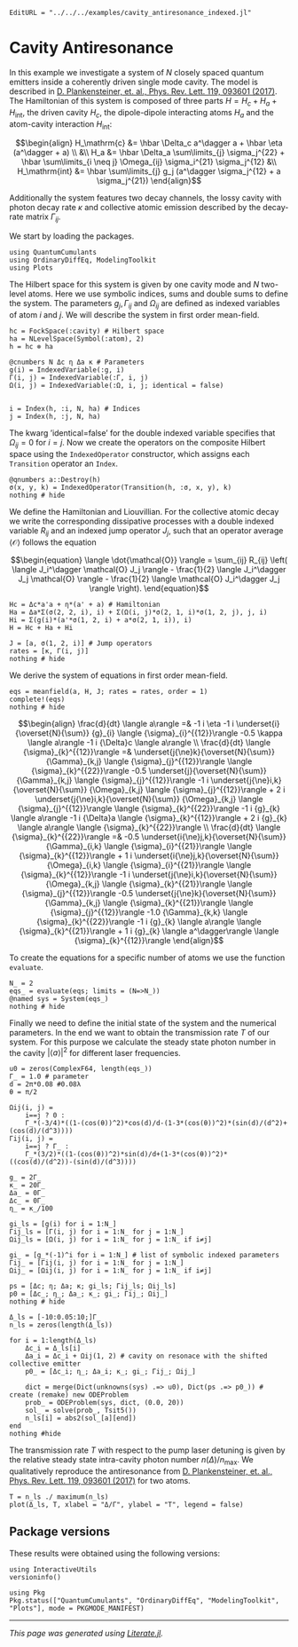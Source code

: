```@meta
EditURL = "../../../examples/cavity_antiresonance_indexed.jl"
```

# Cavity Antiresonance

In this example we investigate a system of $N$ closely spaced quantum emitters inside a coherently driven single mode cavity. The model is described in [D. Plankensteiner, et. al., Phys. Rev. Lett. 119, 093601 (2017)](https://journals.aps.org/prl/abstract/10.1103/PhysRevLett.119.093601).
The Hamiltonian of this system is composed of three parts $H = H_c + H_a + H_{\mathrm{int}}$, the driven cavity $H_c$, the dipole-dipole interacting atoms $H_a$ and the atom-cavity interaction $H_\mathrm{int}$:

```math
\begin{align}
H_\mathrm{c} &= \hbar \Delta_c a^\dagger a + \hbar \eta (a^\dagger + a) \\
&\\
H_a &= \hbar \Delta_a \sum\limits_{j} \sigma_j^{22} + \hbar \sum\limits_{i \neq j} \Omega_{ij} \sigma_i^{21} \sigma_j^{12}
&\\
H_\mathrm{int} &= \hbar \sum\limits_{j} g_j (a^\dagger \sigma_j^{12} + a \sigma_j^{21})
\end{align}
```

Additionally the system features two decay channels, the lossy cavity with photon decay rate $\kappa$ and collective atomic emission described by the decay-rate matrix $\Gamma_{ij}$.

We start by loading the packages.

````@example cavity_antiresonance_indexed
using QuantumCumulants
using OrdinaryDiffEq, ModelingToolkit
using Plots
````

The Hilbert space for this system is given by one cavity mode and $N$ two-level atoms. Here we use symbolic indices, sums and double sums to define the system.
The parameters $g_j, \, \Gamma_{ij}$ and $\Omega_{ij}$ are defined as indexed variables of atom $i$ and $j$. We will describe the system in first order mean-field.

````@example cavity_antiresonance_indexed
hc = FockSpace(:cavity) # Hilbert space
ha = NLevelSpace(Symbol(:atom), 2)
h = hc ⊗ ha

@cnumbers N Δc η Δa κ # Parameters
g(i) = IndexedVariable(:g, i)
Γ(i, j) = IndexedVariable(:Γ, i, j)
Ω(i, j) = IndexedVariable(:Ω, i, j; identical = false)


i = Index(h, :i, N, ha) # Indices
j = Index(h, :j, N, ha)
````

The kwarg ’identical=false’ for the double indexed variable specifies that $\Omega_{ij} = 0$ for $i = j$.
Now we create the operators on the composite Hilbert space using the $\texttt{IndexedOperator}$ constructor, which assigns each $\texttt{Transition}$ operator an $\texttt{Index}$.

````@example cavity_antiresonance_indexed
@qnumbers a::Destroy(h)
σ(x, y, k) = IndexedOperator(Transition(h, :σ, x, y), k)
nothing # hide
````

We define the Hamiltonian and Liouvillian. For the collective atomic decay we write the corresponding dissipative processes with a double indexed variable $R_{ij}$ and an indexed jump operator $J_j$, such that an operator average $\langle \mathcal{O} \rangle$ follows the equation

```math
\begin{equation}
\langle \dot{\mathcal{O}} \rangle = \sum_{ij} R_{ij} \left( \langle J_i^\dagger \mathcal{O} J_j \rangle - \frac{1}{2} \langle J_i^\dagger J_j \mathcal{O} \rangle - \frac{1}{2} \langle \mathcal{O} J_i^\dagger J_j \rangle \right).
\end{equation}
```

````@example cavity_antiresonance_indexed
Hc = Δc*a'a + η*(a' + a) # Hamiltonian
Ha = Δa*Σ(σ(2, 2, i), i) + Σ(Ω(i, j)*σ(2, 1, i)*σ(1, 2, j), j, i)
Hi = Σ(g(i)*(a'*σ(1, 2, i) + a*σ(2, 1, i)), i)
H = Hc + Ha + Hi

J = [a, σ(1, 2, i)] # Jump operators
rates = [κ, Γ(i, j)]
nothing # hide
````

We derive the system of equations in first order mean-field.

````@example cavity_antiresonance_indexed
eqs = meanfield(a, H, J; rates = rates, order = 1)
complete!(eqs)
nothing # hide
````

```math
\begin{align}
\frac{d}{dt} \langle a\rangle  =& -1 i \eta -1 i \underset{i}{\overset{N}{\sum}} {g}_{i}  \langle {\sigma}_{i}^{{12}}\rangle  -0.5 \kappa \langle a\rangle  -1 i {\Delta}c \langle a\rangle  \\
\frac{d}{dt} \langle {\sigma}_{k}^{{12}}\rangle  =& \underset{j{\ne}k}{\overset{N}{\sum}} {\Gamma}_{k,j}  \langle {\sigma}_{j}^{{12}}\rangle   \langle {\sigma}_{k}^{{22}}\rangle  -0.5 \underset{j}{\overset{N}{\sum}} {\Gamma}_{k,j}  \langle {\sigma}_{j}^{{12}}\rangle  -1 i \underset{j{\ne}i,k}{\overset{N}{\sum}} {\Omega}_{k,j}  \langle {\sigma}_{j}^{{12}}\rangle  + 2 i \underset{j{\ne}i,k}{\overset{N}{\sum}} {\Omega}_{k,j}  \langle {\sigma}_{j}^{{12}}\rangle   \langle {\sigma}_{k}^{{22}}\rangle  -1 i {g}_{k} \langle a\rangle  -1 i {\Delta}a \langle {\sigma}_{k}^{{12}}\rangle  + 2 i {g}_{k} \langle a\rangle  \langle {\sigma}_{k}^{{22}}\rangle  \\
\frac{d}{dt} \langle {\sigma}_{k}^{{22}}\rangle  =& -0.5 \underset{i{\ne}j,k}{\overset{N}{\sum}} {\Gamma}_{i,k}  \langle {\sigma}_{i}^{{21}}\rangle   \langle {\sigma}_{k}^{{12}}\rangle  + 1 i \underset{i{\ne}j,k}{\overset{N}{\sum}} {\Omega}_{i,k}  \langle {\sigma}_{i}^{{21}}\rangle   \langle {\sigma}_{k}^{{12}}\rangle  -1 i \underset{j{\ne}i,k}{\overset{N}{\sum}} {\Omega}_{k,j}  \langle {\sigma}_{k}^{{21}}\rangle   \langle {\sigma}_{j}^{{12}}\rangle  -0.5 \underset{j{\ne}k}{\overset{N}{\sum}} {\Gamma}_{k,j}  \langle {\sigma}_{k}^{{21}}\rangle   \langle {\sigma}_{j}^{{12}}\rangle  -1.0 {\Gamma}_{k,k} \langle {\sigma}_{k}^{{22}}\rangle  -1 i {g}_{k} \langle a\rangle  \langle {\sigma}_{k}^{{21}}\rangle  + 1 i {g}_{k} \langle a^\dagger\rangle  \langle {\sigma}_{k}^{{12}}\rangle
\end{align}
```

To create the equations for a specific number of atoms we use the function $\texttt{evaluate}$.

````@example cavity_antiresonance_indexed
N_ = 2
eqs_ = evaluate(eqs; limits = (N=>N_))
@named sys = System(eqs_)
nothing # hide
````

Finally we need to define the initial state of the system and the numerical parameters. In the end we want to obtain the transmission rate $T$ of our system. For this purpose we calculate the steady state photon number in the cavity $|\langle a \rangle|^2$ for different laser frequencies.

````@example cavity_antiresonance_indexed
u0 = zeros(ComplexF64, length(eqs_))
Γ_ = 1.0 # parameter
d = 2π*0.08 #0.08λ
θ = π/2

Ωij(i, j) =
    i==j ? 0 :
    Γ_*(-3/4)*((1-(cos(θ))^2)*cos(d)/d-(1-3*(cos(θ))^2)*(sin(d)/(d^2)+(cos(d)/(d^3))))
Γij(i, j) =
    i==j ? Γ_ :
    Γ_*(3/2)*((1-(cos(θ))^2)*sin(d)/d+(1-3*(cos(θ))^2)*((cos(d)/(d^2))-(sin(d)/(d^3))))

g_ = 2Γ_
κ_ = 20Γ_
Δa_ = 0Γ_
Δc_ = 0Γ_
η_ = κ_/100

gi_ls = [g(i) for i = 1:N_]
Γij_ls = [Γ(i, j) for i = 1:N_ for j = 1:N_]
Ωij_ls = [Ω(i, j) for i = 1:N_ for j = 1:N_ if i≠j]

gi_ = [g_*(-1)^i for i = 1:N_] # list of symbolic indexed parameters
Γij_ = [Γij(i, j) for i = 1:N_ for j = 1:N_]
Ωij_ = [Ωij(i, j) for i = 1:N_ for j = 1:N_ if i≠j]

ps = [Δc; η; Δa; κ; gi_ls; Γij_ls; Ωij_ls]
p0 = [Δc_; η_; Δa_; κ_; gi_; Γij_; Ωij_]
nothing # hide
````

````@example cavity_antiresonance_indexed
Δ_ls = [-10:0.05:10;]Γ_
n_ls = zeros(length(Δ_ls))

for i = 1:length(Δ_ls)
    Δc_i = Δ_ls[i]
    Δa_i = Δc_i + Ωij(1, 2) # cavity on resonace with the shifted collective emitter
    p0_ = [Δc_i; η_; Δa_i; κ_; gi_; Γij_; Ωij_]

    dict = merge(Dict(unknowns(sys) .=> u0), Dict(ps .=> p0_)) # create (remake) new ODEProblem
    prob_ = ODEProblem(sys, dict, (0.0, 20))
    sol_ = solve(prob_, Tsit5())
    n_ls[i] = abs2(sol_[a][end])
end
nothing #hide
````

The transmission rate $T$ with respect to the pump laser detuning is given by the relative steady state intra-cavity photon number $n(\Delta)/n_\mathrm{max}$. We qualitatively reproduce the antiresonance from [D. Plankensteiner, et. al., Phys. Rev. Lett. 119, 093601 (2017)](https://journals.aps.org/prl/abstract/10.1103/PhysRevLett.119.093601) for two atoms.

````@example cavity_antiresonance_indexed
T = n_ls ./ maximum(n_ls)
plot(Δ_ls, T, xlabel = "Δ/Γ", ylabel = "T", legend = false)
````

## Package versions

These results were obtained using the following versions:

````@example cavity_antiresonance_indexed
using InteractiveUtils
versioninfo()

using Pkg
Pkg.status(["QuantumCumulants", "OrdinaryDiffEq", "ModelingToolkit", "Plots"], mode = PKGMODE_MANIFEST)
````

---

*This page was generated using [Literate.jl](https://github.com/fredrikekre/Literate.jl).*

